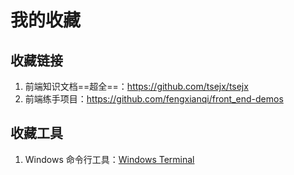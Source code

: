 # 我的收藏

## 收藏链接

1. 前端知识文档==超全==：https://github.com/tsejx/tsejx
2. 前端练手项目：https://github.com/fengxianqi/front_end-demos

## 收藏工具

1. Windows 命令行工具：[Windows Terminal](https://github.com/microsoft/terminal)
